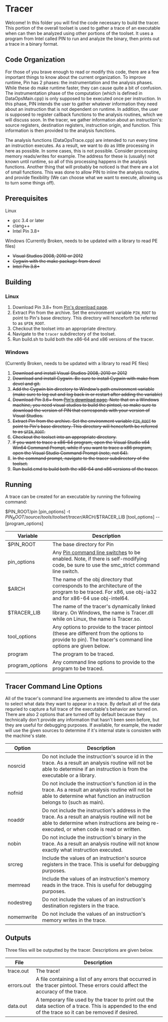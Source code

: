 # Tracer #

Welcome! In this folder you will find the code necessary to build the tracer. This portion of the overall toolset is used to gather a trace of an executable when can then be analyzed using other portions of the toolset. It uses a program from Intel called PIN to run and analyze the binary, then prints out a trace in a binary format.

## Code Organization ##
For those of you brave enough to read or modify this code, there are a few important things to know about the current organization. To improve runtime, Pin has 2 phases: the instrumentation and the analysis phases. While these do make runtime faster, they can cause quite a bit of confusion. The instrumentation phase of the computation (which is defined in DataOpsMain.cpp) is only supposed to be executed once per instruction. In this phase, PIN intends the user to gather whatever information they need about an instruction that is not dependent on runtime. In addition, the user is supposed to register callback functions to the analysis routines, which we will discuss soon. In the tracer, we gather information about an instruction's: source registers, destination registers, instruction origin, and function. This information is then provided to the analysis functions.

The analysis functions (DataOpsTrace.cpp) are intended to run every time an instruction executes. As a result, we want to do as little processing in here as possible. In some cases, this is not possible. Consider processing memory reads/writes for example. The address for these is (usually) not known until runtime, so all of this processing happens in the analysis functions. Another thing that will probably be noticed is that there are a lot of small functions. This was done to allow PIN to inline the analysis routine, and provide flexibility (We can choose what we want to execute, allowing us to turn some things off). 

## Prerequisites ##

Linux

* gcc 3.4 or later
* clang++
* Intel Pin 3.8+

Windows (Currently Broken, needs to be updated with a library to read PE files)

* ~~Visual Studios 2008, 2010 or 2012~~
* ~~Cygwin with the make package from devel~~
* ~~Intel Pin 3.8+~~

## Building ##

### Linux ###
1. Download Pin 3.8+ from [Pin's download page](https://software.intel.com/en-us/articles/pintool-downloads).
2. Extract Pin from the archive.  Set the environment variable `PIN_ROOT` to point to Pin's base directory.  This directory will henceforth be referred to as `$PIN_ROOT`.
3. Checkout the toolset into an appropriate directory.
5. Navigate to the `tracer` subdirectory of the toolset.
6. Run build.sh to build both the x86-64 and x86 versions of the tracer. 

### Windows ###
(Currently Broken, needs to be updated with a library to read PE files)
1. ~~Download and install Visual Studios 2008, 2010 or 2012~~
2. ~~Download and install Cygwin. Be sure to install Cygwin with make from devel and git.~~
3. ~~Add the Cygwin bin directory to Window’s path environment variable (make sure to log out and log back in or restart after adding the variable)~~
4. ~~Download Pin 3.6+ from [Pin's download page](https://software.intel.com/en-us/articles/pintool-downloads). Note that on a Windows machine, you need visual studios to build the pintool, so make sure to download the version of PIN that corresponds with your version of Visual Studios.~~
5. ~~Extract Pin from the archive. Set the environment variable `PIN_ROOT` to point to Pin's base directory.  This directory will henceforth be referred to as `$PIN_ROOT`.~~
7. ~~Checkout the toolset into an appropriate directory.~~
8. ~~If you want to trace a x86-64 program, open the Visual Studio x64 Win64 Command Prompt, while if you want to trace a x86 program, open the Visual Studio Command Prompt (note, not 64).~~
9. ~~In the command prompt, navigate to the tracer subdirectory of the toolset.~~
10. ~~Run build.cmd to build both the x86-64 and x86 versions of the tracer.~~

## Running ##

A trace can be created for an executable by running the following command:

$PIN_ROOT/pin [pin_options] -t $PIN_ROOT/source/tools/toolset/tracer/$ARCH/$TRACER_LIB [tool_options] -- <program> [program_options]

Variable         | Description
-----------------|------------
$PIN_ROOT        | The base directory for Pin
pin_options      | Any [Pin command line switches](https://software.intel.com/sites/landingpage/pintool/docs/67254/Pin/html/group__KNOBS.html) to be enabled. Note, if there is self-modifying code, be sure to use the smc_strict command line switch.
$ARCH            | The name of the obj directory that corresponds to the architecture of the program to be traced. For x86, use obj-ia32 and for x86-64 use obj-intel64.
$TRACER_LIB      | The name of the tracer's dynamically linked library. On Windows, the name is Tracer.dll while on Linux, the name is Tracer.so.
tool_options     | Any options to provide to the tracer pintool (these are different from the options to provide to pin). The tracer's command line options are given below.
program          | The program to be traced.
program_options  | Any command line options to provide to the program to be traced.

## Tracer Command Line Options ##
All of the tracer's command line arguements are intended to allow the user to select what data they want to appear in a trace. By default all of the data requried to capture a full trace of the executable's behavior are turned on. There are also 2 options that are turned off by default because they technically don't provide any information that hasn't been seen before, but they are useful for debugging purposes. If available, for example, the reader will use the given sources to determine if it's internal state is consisten with the machine's state.


Option        | Description
--------------|------------
   nosrcid    | Do not include the instruction's source id in the trace. As a result an analysis routine will not be able to determine if an instruction is from the executable or a library.
   nofnid     | Do not include the instruction's function id in the trace. As a result an analysis routine will not be able to determine what function an instruction belongs to (such as main).
   noaddr     | Do not include the instruction's address in the trace. As a result an analysis routine will not be able to determine when instructions are being re-executed, or when code is read or written.
   nobin      | Do not include the instruction's binary in the trace. As a result an analysis routine will not know exactly what instruction executed.
   srcreg     | Include the values of an instruction's source registers in the trace. This is useful for debugging purposes.
   memread    | Include the values of an instruction's memory reads in the trace. This is useful for debugging purposes.
   nodestreg  | Do not include the values of an instruction's destination registers in the trace.
   nomemwrite | Do not include the values of an instruction's memory writes in the trace.

## Outputs ##
Three files will be outputted by the tracer. Descriptions are given below.

File         | Description
-------------|------------
trace.out    | The trace!
errors.out   | A file containing a list of any errors that occurred in the tracer pintool. These errors could affect the accuracy of the trace.
data.out     | A temporary file used by the tracer to print out the data section of a trace. This is appended to the end of the trace so it can be removed if desired.
